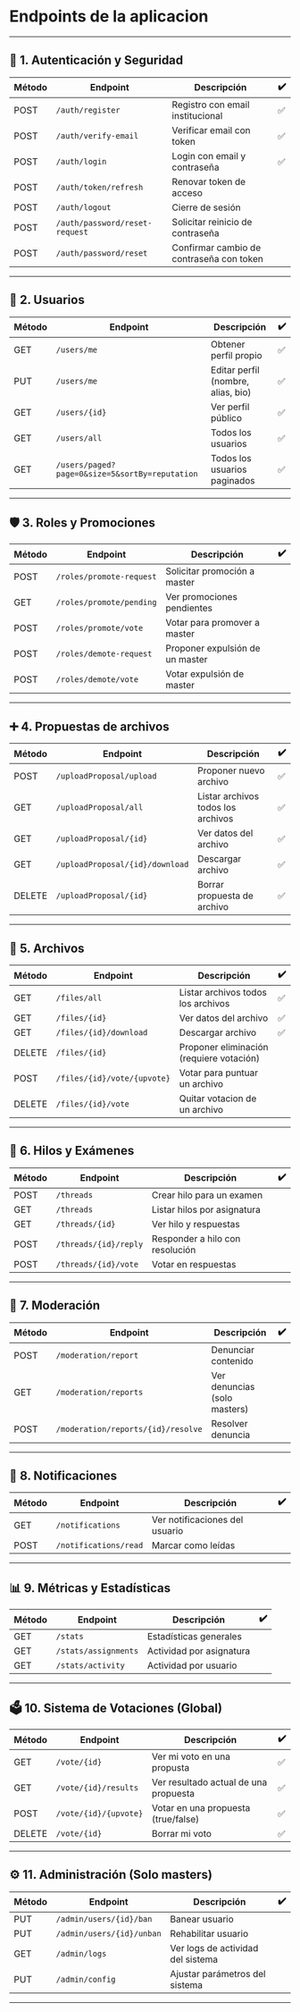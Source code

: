 # Endpoints de la aplicacion

---
## 🔐 1. Autenticación y Seguridad

| Método | Endpoint                       | Descripción                              | ✔️  |
| ------ | ------------------------------ | ---------------------------------------- | --- |
| POST   | `/auth/register`               | Registro con email institucional         | ✅   |
| POST   | `/auth/verify-email`           | Verificar email con token                | ✅   |
| POST   | `/auth/login`                  | Login con email y contraseña             | ✅   |
| POST   | `/auth/token/refresh`          | Renovar token de acceso                  |     |
| POST   | `/auth/logout`                 | Cierre de sesión                         |     |
| POST   | `/auth/password/reset-request` | Solicitar reinicio de contraseña         |     |
| POST   | `/auth/password/reset`         | Confirmar cambio de contraseña con token |     |

---
## 👤 2. Usuarios

| Método | Endpoint                                       | Descripción                        | ✔️  |
| ------ | ---------------------------------------------- | ---------------------------------- | --- |
| GET    | `/users/me`                                    | Obtener perfil propio              | ✅   |
| PUT    | `/users/me`                                    | Editar perfil (nombre, alias, bio) | ✅   |
| GET    | `/users/{id}`                                  | Ver perfil público                 | ✅   |
| GET    | `/users/all`                                   | Todos los usuarios                 | ✅   |
| GET    | `/users/paged?page=0&size=5&sortBy=reputation` | Todos los usuarios paginados       | ✅   |


---
## 🛡️ 3. Roles y Promociones

| Método | Endpoint                 | Descripción                     | ✔️  |
| ------ | ------------------------ | ------------------------------- | --- |
| POST   | `/roles/promote-request` | Solicitar promoción a master    |     |
| GET    | `/roles/promote/pending` | Ver promociones pendientes      |     |
| POST   | `/roles/promote/vote`    | Votar para promover a master    |     |
| POST   | `/roles/demote-request`  | Proponer expulsión de un master |     |
| POST   | `/roles/demote/vote`     | Votar expulsión de master       |     |

---
## ➕ 4. Propuestas de archivos

| Método | Endpoint                        | Descripción                        | ✔️  |
| ------ | ------------------------------- | ---------------------------------- | --- |
| POST   | `/uploadProposal/upload`        | Proponer nuevo archivo             | ✅   |
| GET    | `/uploadProposal/all`           | Listar archivos todos los archivos | ✅   |
| GET    | `/uploadProposal/{id}`          | Ver datos del archivo              | ✅   |
| GET    | `/uploadProposal/{id}/download` | Descargar archivo                  | ✅   |
| DELETE | `/uploadProposal/{id}`          | Borrar propuesta de archivo        | ✅   |

---
## 📁 5. Archivos

| Método | Endpoint                    | Descripción                              | ✔️  |
| ------ | --------------------------- | ---------------------------------------- | --- |
| GET    | `/files/all`                | Listar archivos todos los archivos       | ✅   |
| GET    | `/files/{id}`               | Ver datos del archivo                    | ✅   |
| GET    | `/files/{id}/download`      | Descargar archivo                        | ✅   |
| DELETE | `/files/{id}`               | Proponer eliminación (requiere votación) |     |
| POST   | `/files/{id}/vote/{upvote}` | Votar para puntuar un archivo            |     |
| DELETE | `/files/{id}/vote`      | Quitar votacion de un archivo            |     |


---
## 📝 6. Hilos y Exámenes

| Método | Endpoint              | Descripción                     | ✔️  |
| ------ | --------------------- | ------------------------------- | --- |
| POST   | `/threads`            | Crear hilo para un examen       |     |
| GET    | `/threads`            | Listar hilos por asignatura     |     |
| GET    | `/threads/{id}`       | Ver hilo y respuestas           |     |
| POST   | `/threads/{id}/reply` | Responder a hilo con resolución |     |
| POST   | `/threads/{id}/vote`  | Votar en respuestas             |     |

---
## 🚨 7. Moderación

| Método | Endpoint                           | Descripción                  | ✔️  |
| ------ | ---------------------------------- | ---------------------------- | --- |
| POST   | `/moderation/report`               | Denunciar contenido          |     |
| GET    | `/moderation/reports`              | Ver denuncias (solo masters) |     |
| POST   | `/moderation/reports/{id}/resolve` | Resolver denuncia            |     |

---
## 🔔 8. Notificaciones

| Método | Endpoint              | Descripción                    | ✔️  |
| ------ | --------------------- | ------------------------------ | --- |
| GET    | `/notifications`      | Ver notificaciones del usuario |     |
| POST   | `/notifications/read` | Marcar como leídas             |     |

---
## 📊 9. Métricas y Estadísticas

| Método | Endpoint             | Descripción              | ✔️  |
| ------ | -------------------- | ------------------------ | --- |
| GET    | `/stats`             | Estadísticas generales   |     |
| GET    | `/stats/assignments` | Actividad por asignatura |     |
| GET    | `/stats/activity`    | Actividad por usuario    |     |

---
## 🗳️ 10. Sistema de Votaciones (Global)

| Método | Endpoint              | Descripción                           | ✔️  |
| ------ | --------------------- | ------------------------------------- | --- |
| GET    | `/vote/{id}`          | Ver mi voto en una propusta           | ✅   |
| GET    | `/vote/{id}/results`  | Ver resultado actual de una propuesta | ✅   |
| POST   | `/vote/{id}/{upvote}` | Votar en una propuesta (true/false)   | ✅   |
| DELETE | `/vote/{id}`          | Borrar mi voto                        | ✅   |

---
## ⚙️ 11. Administración (Solo masters)

| Método | Endpoint                  | Descripción                       | ✔️  |
| ------ | ------------------------- | --------------------------------- | --- |
| PUT    | `/admin/users/{id}/ban`   | Banear usuario                    |     |
| PUT    | `/admin/users/{id}/unban` | Rehabilitar usuario               |     |
| GET    | `/admin/logs`             | Ver logs de actividad del sistema |     |
| PUT    | `/admin/config`           | Ajustar parámetros del sistema    |     |

---
